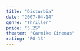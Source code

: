 ```yaml
---
title: "Disturbia"
date: "2007-04-14"
genre: "Thriller"
price: "5.25"
theater: "Carmike Cinemas"
rating: "PG-13"
---
```

